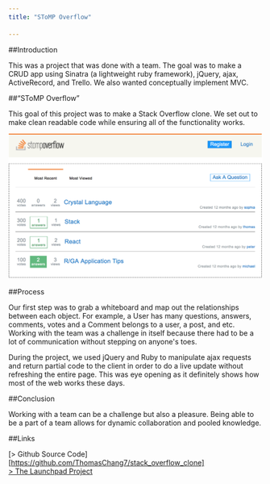 ```yaml
---
title: "SToMP Overflow"

---
```


##Introduction

This was a project that was done with a team. The goal was to make a CRUD app using Sinatra (a lightweight ruby framework), jQuery, ajax, ActiveRecord, and Trello. We also wanted conceptually implement MVC.

##“SToMP Overflow”

This goal of this project was to make a Stack Overflow clone. We set out to make clean readable code while ensuring all of the functionality works. 

![stompoverflow](stomp.png)

##Process

Our first step was to grab a whiteboard and map out the relationships between each object. For example, a User has many questions, answers, comments, votes and a Comment belongs to a user, a post, and etc. Working with the team was a challenge in itself because there had to be a lot of communication without stepping on anyone's toes. 

During the project, we used jQuery and Ruby to manipulate ajax requests and return partial code to the client in order to do a live update without refreshing the entire page. This was eye opening as it definitely shows how most of the web works these days. 

##Conclusion

Working with a team can be a challenge but also a pleasure. Being able to be a part of a team allows for dynamic collaboration and pooled knowledge. 

##Links

[> Github Source Code][https://github.com/ThomasChang7/stack_overflow_clone]  
[> The Launchpad Project][2]  

[1]: https://github.com/ThomasChang7/launchpad
[2]: https://stomp-overflow.herokuapp.com/

